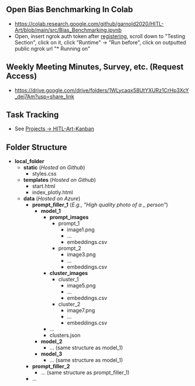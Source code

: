 ## Open Bias Benchmarking In Colab
  - https://colab.research.google.com/github/garnold2020/HITL-Art/blob/main/src/Bias_Benchmarking.ipynb
  - Open, insert ngrok auth token after [registering](https://dashboard.ngrok.com/login), scroll down to "Testing Section", click on it, click "Runtime" -> "Run before", click on outputted public ngrok url "\* Running on"
    
## Weekly Meeting Minutes, Survey, etc. (Request Access)
  - https://drive.google.com/drive/folders/1WLycaqx58UtYXURz1CrHp3XcY_dej7Am?usp=share_link

## Task Tracking
  - See [Projects -> HITL-Art-Kanban](https://github.com/users/garnold2020/projects/2)

## Folder Structure
- **local_folder**
  - **static** (*Hosted on Github*)
    - styles.css
  - **templates** (*Hosted on Github*)
    - start.html
    - index_plotly.html
  - **data** (*Hosted on Azure*)
    - **prompt_filler_1** (*E.g., "High quality photo of a \_ person"*)
      - **model_1**
        - **prompt_images**
          - prompt_1
            - image1.png
            - ...
            - embeddings.csv
          - prompt_2
            - image3.png
            - ...
            - embeddings.csv
        - **cluster_images**
          - cluster_1
            - image5.png
            - ...
            - embeddings.csv
          - cluster_2
            - image7.png
            - ...
            - embeddings.csv
        - ...
        - clusters.json
      - **model_2**
        - ... (same structure as model_1)
      - **model_3**
        - ... (same structure as model_1)
    - **prompt_filler_2**
      - ... (same structure as prompt_filler_1)
    - ...

